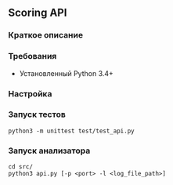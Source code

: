 ## Scoring API

### Краткое описание


### Требования
* Установленный Python 3.4+

### Настройка

### Запуск тестов
```
python3 -m unittest test/test_api.py
```

### Запуск анализатора
```
cd src/
python3 api.py [-p <port> -l <log_file_path>]
```